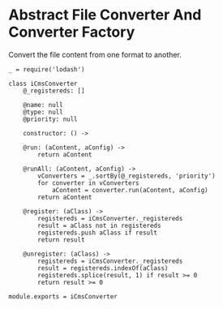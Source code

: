 Abstract File Converter And Converter Factory
=============================================


Convert the file content from one format to another.

    _ = require('lodash')

    class iCmsConverter
        @_registereds: []

        @name: null
        @type: null
        @priority: null

        constructor: () ->

        @run: (aContent, aConfig) ->
            return aContent

        @runAll: (aContent, aConfig) ->
            vConverters = _.sortBy(@_registereds, 'priority')
            for converter in vConverters
                aContent = converter.run(aContent, aConfig)
            return aContent

        @register: (aClass) ->
            registereds = iCmsConverter._registereds
            result = aClass not in registereds
            registereds.push aClass if result
            return result

        @unregister: (aClass) ->
            registereds = iCmsConverter._registereds
            result = registereds.indexOf(aClass)
            registereds.splice(result, 1) if result >= 0
            return result >= 0

    module.exports = iCmsConverter